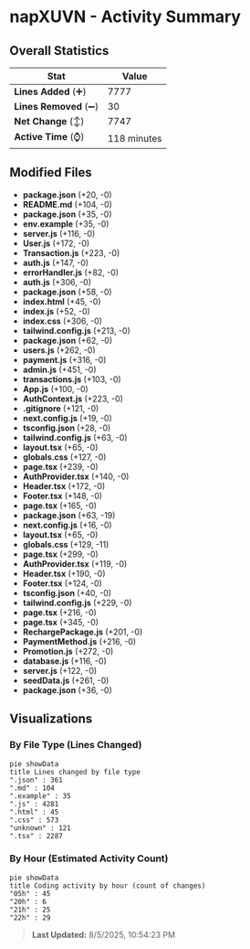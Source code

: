 # napXUVN - Activity Summary 

## Overall Statistics

| Stat                   | Value                                                             |
| ---------------------- | ----------------------------------------------------------------- |
| **Lines Added** (➕)   | 7777                                          |
| **Lines Removed** (➖) | 30                                        |
| **Net Change** (↕)    | 7747                |
| **Active Time** (⌚)   | 118 minutes |


## Modified Files
- **package.json** (+20, -0)
- **README.md** (+104, -0)
- **package.json** (+35, -0)
- **env.example** (+35, -0)
- **server.js** (+116, -0)
- **User.js** (+172, -0)
- **Transaction.js** (+223, -0)
- **auth.js** (+147, -0)
- **errorHandler.js** (+82, -0)
- **auth.js** (+306, -0)
- **package.json** (+58, -0)
- **index.html** (+45, -0)
- **index.js** (+52, -0)
- **index.css** (+306, -0)
- **tailwind.config.js** (+213, -0)
- **package.json** (+62, -0)
- **users.js** (+262, -0)
- **payment.js** (+316, -0)
- **admin.js** (+451, -0)
- **transactions.js** (+103, -0)
- **App.js** (+100, -0)
- **AuthContext.js** (+223, -0)
- **.gitignore** (+121, -0)
- **next.config.js** (+19, -0)
- **tsconfig.json** (+28, -0)
- **tailwind.config.js** (+63, -0)
- **layout.tsx** (+65, -0)
- **globals.css** (+127, -0)
- **page.tsx** (+239, -0)
- **AuthProvider.tsx** (+140, -0)
- **Header.tsx** (+172, -0)
- **Footer.tsx** (+148, -0)
- **page.tsx** (+165, -0)
- **package.json** (+63, -19)
- **next.config.js** (+16, -0)
- **layout.tsx** (+65, -0)
- **globals.css** (+129, -11)
- **page.tsx** (+299, -0)
- **AuthProvider.tsx** (+119, -0)
- **Header.tsx** (+190, -0)
- **Footer.tsx** (+124, -0)
- **tsconfig.json** (+40, -0)
- **tailwind.config.js** (+229, -0)
- **page.tsx** (+216, -0)
- **page.tsx** (+345, -0)
- **RechargePackage.js** (+201, -0)
- **PaymentMethod.js** (+216, -0)
- **Promotion.js** (+272, -0)
- **database.js** (+116, -0)
- **server.js** (+122, -0)
- **seedData.js** (+261, -0)
- **package.json** (+36, -0)

## Visualizations

### By File Type (Lines Changed)

```mermaid
pie showData
title Lines changed by file type
".json" : 361
".md" : 104
".example" : 35
".js" : 4281
".html" : 45
".css" : 573
"unknown" : 121
".tsx" : 2287
```

### By Hour (Estimated Activity Count)

```mermaid
pie showData
title Coding activity by hour (count of changes)
"05h" : 45
"20h" : 6
"21h" : 25
"22h" : 29
```


> **Last Updated:** 8/5/2025, 10:54:23 PM